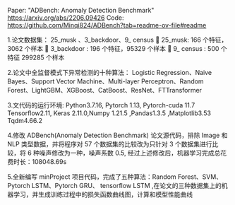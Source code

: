 Paper: "ADBench: Anomaly Detection Benchmark" https://arxiv.org/abs/2206.09426
Code: https://github.com/Minqi824/ADBench?tab=readme-ov-file#readme

1.论文数据集： 25_musk 、3_backdoor、9_ census
	25_musk: 166 个特征，3062 个样本
	3_backdoor : 196 个特征，95329 个样本
	9_ census : 500 个特征 299285 个样本

2.论文中全监督模式下异常检测的十种算法：
Logistic Regression、Naive Bayes、Support Vector Machine、Multi-layer Perceptron、Random Forest、LightGBM、XGBoost、CatBoost、ResNet、FTTransformer

3.文代码的运行环境:
   Python3.7.16, Pytorch 1.13, Pytorch-cuda 11.7  Tensorflow2.11, Keras 2.11.0,Numpy 1.21.5 ,Pandas1.3.5 ,Matplotlib3.53 Tqdm4.66.2
   
4.修改 ADBench(Anomaly Detection Benchmark) 论文源代码，排除 Image 和NLP 类型数据，并将程序对 57 个数据集的比较改为只针对 3 个数据集进行比较，将 6 种噪声修改为一种，噪声系数 0.5, 经过上述修改后，机器学习完成总花费时长：108048.69s

5.全新编写 minProject 项目代码，完成了五种算法：Random Forest、SVM、Pytorch LSTM、Pytorch GRU、 tensorflow LSTM ,在论文的三种数据集上的机器学习，并生成训练过程中的损失函数曲线图，计算和模型性能曲线

